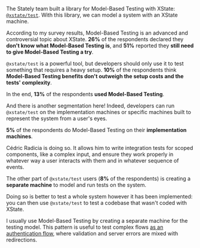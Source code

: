 The Stately team built a library for Model-Based Testing with XState: [`@xstate/test`](https://stately.ai/docs/xstate/model-based-testing/intro). With this library, we can model a system with an XState machine.

According to my survey results, Model-Based Testing is an advanced and controversial topic about XState. **26%** of the respondents declared they **don't know what Model-Based Testing is**, and **51%** reported they **still need to give Model-Based Testing a try**.

`@xstate/test` is a powerful tool, but developers should only use it to test something that requires a heavy setup. **10%** of the respondents think **Model-Based Testing benefits don't outweigh the setup costs and the tests' complexity**.

In the end, **13%** of the respondents **used Model-Based Testing**.

And there is another segmentation here! Indeed, developers can run `@xstate/test` on the implementation machines or specific machines built to represent the system from a user's eyes.

**5%** of the respondents do Model-Based Testing on their **implementation machines**.

Cédric Radicia is doing so. It allows him to write integration tests for scoped components, like a complex input, and ensure they work properly in whatever way a user interacts with them and in whatever sequence of events.

The other part of `@xstate/test` users (**8%** of the respondents) is creating a **separate machine** to model and run tests on the system.

Doing so is better to test a whole system however it has been implemented: you can then use `@xstate/test` to test a codebase that wasn't coded with XState.

I usually use Model-Based Testing by creating a separate machine for the testing model. This pattern is useful to test complex flows [as an authentication flow](https://github.com/AdonisEnProvence/MusicRoom/blob/788fa78afccf5c6430213ec50aa6f1cebd6a336f/packages/client/__tests__/Authentication.test.tsx#L8), where validation and server errors are mixed with redirections.
